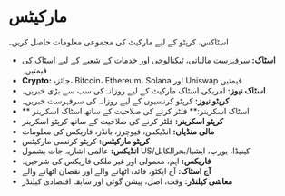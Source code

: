 # **مارکیٹس**
  
  
اسٹاکس، کرپٹو کے لیے مارکیٹ کی مجموعی معلومات حاصل کریں۔ 
- **اسٹاک:** سرفہرست مالیاتی، ٹیکنالوجی اور خدمات کے شعبے کے لیے اسٹاک کی قیمتیں۔
- **Crypto:** جائزہ، Bitcoin، Ethereum، Solana اور Uniswap قیمتیں
- **اسٹاک نیوز:** امریکی اسٹاک مارکیٹ کے لیے روزانہ کی سب سے بڑی خبریں۔
- **کرپٹو نیوز:** کرپٹو کرنسیوں کے لیے روزانہ کی سرفہرست خبریں۔
- ** اسٹاک اسکرینر:** فلٹر کرنے کی صلاحیت کے ساتھ اسٹاک اسکرینر
- **کرپٹو اسکرینر:** فلٹر کرنے کی صلاحیت کے ساتھ کرپٹو اسکرینر
- **مالی منڈیاں:** انڈیکس، فیوچرز، بانڈز، فاریکس کی معلومات
- **کرپٹو مارکیٹس:** کرپٹو کرنسی مارکیٹس
- **انڈیکس:** عالمی اشاریہ جات بشمول US/کینیڈا، یورپ، ایشیا/بحرالکاہل
- **فاریکس:** اہم، معمولی اور غیر ملکی فاریکس کی شرحیں۔
- **آج اسٹاک:** آج ایکٹو، فائدہ اٹھانے والے اور نقصان اٹھانے والے
- **معاشی کیلنڈر:** وقت، اصل، پیشن گوئی اور سابقہ اقتصادی کیلنڈر
